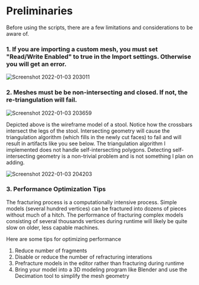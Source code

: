 # Preliminaries

Before using the scripts, there are a few limitations and considerations to be aware of.

### 1. If you are importing a custom mesh, you must set "Read/Write Enabled" to true in the Import settings. Otherwise you will get an error.

![Screenshot 2022-01-03 203011](https://user-images.githubusercontent.com/3814912/148001795-2fad5714-b927-43b8-9e2a-9a9ad711f726.png)

### 2. Meshes must be be non-intersecting and closed. If not, the re-triangulation will fail.

![Screenshot 2022-01-03 203659](https://user-images.githubusercontent.com/3814912/148002307-a2297807-5dfa-4758-ae9a-2eb25b45f039.png)

Depicted above is the wireframe model of a stool. Notice how the crossbars intersect the legs of the stool. Intersecting geometry will cause the triangulation algorithm (which fills in the newly cut faces) to fail and will result in artifacts like you see below. The triangulation algorithm I implemented does not handle self-intersecting polygons. Detecting self-intersecting geometry is a non-trivial problem and is not something I plan on adding.

![Screenshot 2022-01-03 204203](https://user-images.githubusercontent.com/3814912/148002632-904d4d53-691c-4099-98c5-7e2c8240360a.png)

### 3. Performance Optimization Tips

The fracturing process is a computationally intensive process. Simple models (several hundred vertices) can be fractured into dozens of pieces without much of a hitch. The performance of fracturing complex models consisting of several thousands vertices during runtime will likely be quite slow on older, less capable machines.

Here are some tips for optimizing performance
1. Reduce number of fragments
2. Disable or reduce the number of refracturing interations
3. Prefracture models in the editor rather than fracturing during runtime
4. Bring your model into a 3D modeling program like Blender and use the Decimation tool to simplify the mesh geometry
